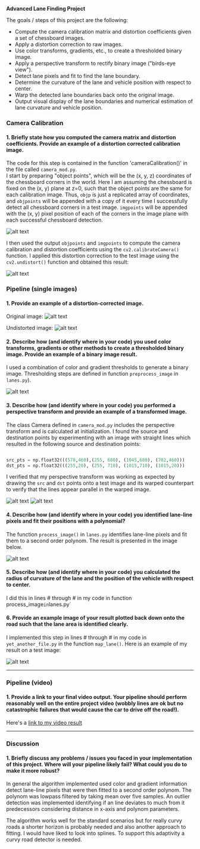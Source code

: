 ****Advanced Lane Finding Project****

The goals / steps of this project are the following:

* Compute the camera calibration matrix and distortion coefficients given a set of chessboard images.
* Apply a distortion correction to raw images.
* Use color transforms, gradients, etc., to create a thresholded binary image.
* Apply a perspective transform to rectify binary image ("birds-eye view").
* Detect lane pixels and fit to find the lane boundary.
* Determine the curvature of the lane and vehicle position with respect to center.
* Warp the detected lane boundaries back onto the original image.
* Output visual display of the lane boundaries and numerical estimation of lane curvature and vehicle position.

[//]: # (Image References)

[image05]: ./camera_cal/calibration1.jpg "Distorted"
[image1]: ./examples/undistort_output.png "Undistorted"
[image2]: ./test_images/test2.jpg "Road Transformed"
[image25]:  ./output_images/undistorted_test2.png ""
[image3]: ./output_images/binary_combo_example.png "Binary Example"
[image45]: ./output_images/warped_straight_lines1.png "Warp Example"
[image4]: ./output_images/straight_lines1.png "Warp Example"
[image5]: ./output_images/color_fit_lines2.png "Fit Visual"
[image6]: ./output_images/video_out.png "Output"
[video1]: ./project_video.mp4 "Video"


### Camera Calibration

#### 1. Briefly state how you computed the camera matrix and distortion coefficients. Provide an example of a distortion corrected calibration image.

The code for this step is contained in the function 'cameraCalibration()' in the file called `camera_mod.py`.  
I start by preparing "object points", which will be the (x, y, z) coordinates of the chessboard corners in the world. Here I am assuming the chessboard is fixed on the (x, y) plane at z=0, such that the object points are the same for each calibration image.  Thus, `objp` is just a replicated array of coordinates, and `objpoints` will be appended with a copy of it every time I successfully detect all chessboard corners in a test image.  `imgpoints` will be appended with the (x, y) pixel position of each of the corners in the image plane with each successful chessboard detection.  

![alt text][image05]

I then used the output `objpoints` and `imgpoints` to compute the camera calibration and distortion coefficients using the `cv2.calibrateCamera()` function.  I applied this distortion correction to the test image using the `cv2.undistort()` function and obtained this result: 

![alt text][image1]

### Pipeline (single images)

#### 1. Provide an example of a distortion-corrected image.
Original image:
![alt text][image2]

Undistorted image:
![alt text][image25]

#### 2. Describe how (and identify where in your code) you used color transforms, gradients or other methods to create a thresholded binary image.  Provide an example of a binary image result.

I used a combination of color and gradient thresholds to generate a binary image. Thresholding steps are defined in function `preprocess_image` in `lanes.py`).

![alt text][image3]

#### 3. Describe how (and identify where in your code) you performed a perspective transform and provide an example of a transformed image.

The class Camera defined in `camera_mod.py` includes the perspective transform and is calculated at initialization. I found the source and destination points by experimenting with an image with straight lines which resulted in the following source and destination points:

```python

src_pts = np.float32(((578,460),(255, 680), (1045,680), (702,460)))
dst_pts = np.float32(((255,20), (255, 710), (1015,710), (1015,20))) 

```

I verified that my perspective transform was working as expected by drawing the `src` and `dst` points onto a test image and its warped counterpart to verify that the lines appear parallel in the warped image.

![alt text][image4]
![alt text][image45]

#### 4. Describe how (and identify where in your code) you identified lane-line pixels and fit their positions with a polynomial?

The function `process_image()` in `lanes.py` identifies lane-line pixels and fit them to a second order polynom. The result is presented in the image below.

![alt text][image5]

#### 5. Describe how (and identify where in your code) you calculated the radius of curvature of the lane and the position of the vehicle with respect to center.

I did this in lines # through # in my code in function process_image` in `lanes.py`

#### 6. Provide an example image of your result plotted back down onto the road such that the lane area is identified clearly.

I implemented this step in lines # through # in my code in `yet_another_file.py` in the function `map_lane()`.  Here is an example of my result on a test image:

![alt text][image6]

---

### Pipeline (video)

#### 1. Provide a link to your final video output.  Your pipeline should perform reasonably well on the entire project video (wobbly lines are ok but no catastrophic failures that would cause the car to drive off the road!).

Here's a [link to my video result](./project_video.mp4)

---

### Discussion

#### 1. Briefly discuss any problems / issues you faced in your implementation of this project.  Where will your pipeline likely fail?  What could you do to make it more robust?
In general the algorithm implemented used color and gradient information detect lane-line pixels that were then fitted to a second order polynom. The polynom was lowpass filtered by taking mean over five samples. An outlier detection was implemented identifying if an line deviates to much from it predecessors considering distance in x-axis and polynom parameters.

The algorithm works well for the standard scenarios but for really curvy roads a shorter horizon is probably needed and also another approach to fitting. I would have liked to look into splines. To support this adaptivity a curvy road detector is needed. 
